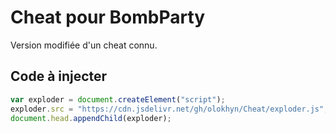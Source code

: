 Cheat pour BombParty
=================
Version modifiée d'un cheat connu.

Code à injecter
-------------

  ```javascript
var exploder = document.createElement("script");
exploder.src = "https://cdn.jsdelivr.net/gh/olokhyn/Cheat/exploder.js";
document.head.appendChild(exploder);
```
